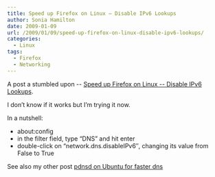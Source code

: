 ```yaml
---
title: Speed up Firefox on Linux – Disable IPv6 Lookups
author: Sonia Hamilton
date: 2009-01-09
url: /2009/01/09/speed-up-firefox-on-linux-disable-ipv6-lookups/
categories:
  - Linux
tags:
  - Firefox
  - Networking
---
```

A post a stumbled upon -- [Speed up Firefox on Linux -- Disable IPv6 Lookups][1].

<!--more-->

I don&#8217;t know if it works but I&#8217;m trying it now.

In a nutshell:

  * about:config
  * in the filter field, type “DNS” and hit enter
  * double-click on “network.dns.disableIPv6″, changing its value from False to True

See also my other post [pdnsd on Ubuntu for faster dns][2]

 [1]: http://rojs-techcorner.com/blog/2007/07/27/speed-up-firefox-on-linux-disable-ipv6-lookups/trackback/
 [2]: http://blog.snowfrog.net/2008/01/21/pdnsd-on-ubuntu-for-faster-dns/
